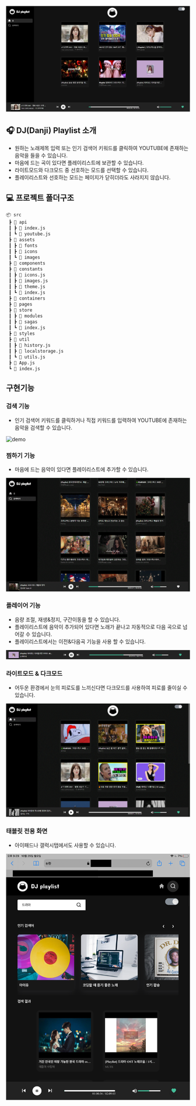 ## ![demo](src/assets/images/demo1.JPG)

## 🎧 DJ(Danji) Playlist 소개

- 원하는 노래제목 입력 또는 인기 검색어 키워드를 클릭하여 YOUTUBE에 존재하는 음악을 들을 수 있습니다.
- 마음에 드는 곡이 있다면 플레이리스트에 보관할 수 있습니다.
- 라이트모드와 다크모드 중 선호하는 모드를 선택할 수 있습니다.
- 플레이리스트와 선호하는 모드는 페이지가 닫히더라도 사라지지 않습니다.

## 💻 프로젝트 폴더구조

```
📦 src
 ┣ 📂 api
 ┃ ┣ 📄 index.js
 ┃ ┗ 📄 youtube.js
 ┣ 📂 assets
 ┃ ┣ 📂 fonts
 ┃ ┣ 📂 icons
 ┃ ┗ 📂 images
 ┣ 📂 components
 ┣ 📂 constants
 ┃ ┣ 📄 icons.js
 ┃ ┣ 📄 images.js
 ┃ ┣ 📄 theme.js
 ┃ ┗ 📄 index.js
 ┣ 📂 containers
 ┣ 📂 pages
 ┣ 📂 store
 ┃ ┣ 📂 modules
 ┃ ┣ 📂 sagas
 ┃ ┗ 📄 index.js
 ┣ 📂 styles
 ┣ 📂 util
 ┃ ┣ 📄 history.js
 ┃ ┣ 📄 localstorage.js
 ┃ ┗ 📄 utils.js
 ┣ 📜 App.js
 ┗ 📜 index.js
```

## 구현기능

### 검색 기능

- 인기 검색어 키워드를 클릭하거나 직접 키워드를 입력하여 YOUTUBE에 존재하는 음악을 검색할 수 있습니다.
  <br/>

![demo](src/assets/images/demo2.gif)

### 찜하기 기능

- 마음에 드는 음악이 있다면 플레이리스트에 추가할 수 있습니다.
  <br/>

![demo](src/assets/images/demo3.gif)

### 플레이어 기능

- 음량 조절, 재생&정지, 구간이동을 할 수 있습니다.
- 플레이리스트에 음악이 추가되어 있다면 노래가 끝나고 자동적으로 다음 곡으로 넘어갈 수 있습니다.
- 플레이리스트에서는 이전&다음곡 기능을 사용 할 수 있습니다.
  <br/>

![demo](src/assets/images/demo4.gif)

### 라이트모드 & 다크모드

- 어두운 환경에서 눈의 피로도를 느끼신다면 다크모드를 사용하여 피로를 줄이실 수 있습니다.
  <br/>

![demo](src/assets/images/demo5.gif)

### 태블릿 전용 화면

- 아이패드나 갤럭시탭에서도 사용할 수 있습니다.
  <br/>

![demo](src/assets/images/demo6.png)

